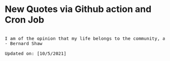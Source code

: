 # New Quotes via Github action and Cron Job

<pre>
<!-- #quote -->
I am of the opinion that my life belongs to the community, and as long as I live it is my privilege to do for it whatever I can.
- Bernard Shaw

Updated on: [10/5/2021]
<!-- #quoteEnd -->
</pre>
